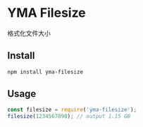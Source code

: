 # YMA Filesize

格式化文件大小

## Install

```sh
npm install yma-filesize
```

## Usage

```js
const filesize = require('yma-filesize');
filesize(1234567890); // output 1.15 GB
```
